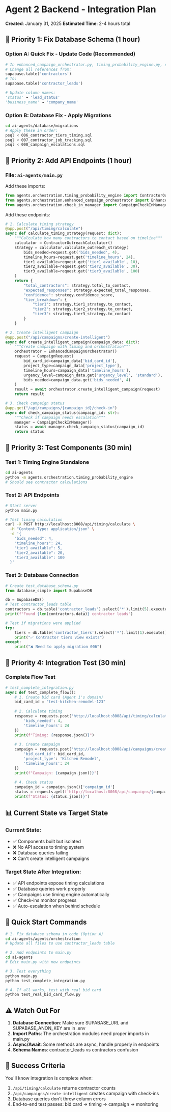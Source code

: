 # Agent 2 Backend - Integration Plan
**Created**: January 31, 2025
**Estimated Time**: 2-4 hours total

## 🎯 Priority 1: Fix Database Schema (1 hour)

### Option A: Quick Fix - Update Code (Recommended)
```python
# In enhanced_campaign_orchestrator.py, timing_probability_engine.py, etc.
# Change all references from:
supabase.table('contractors')
# To:
supabase.table('contractor_leads')

# Update column names:
'status' → 'lead_status'
'business_name' → 'company_name'
```

### Option B: Database Fix - Apply Migrations
```bash
cd ai-agents/database/migrations
# Apply these in order:
psql < 006_contractor_tiers_timing.sql
psql < 007_contractor_job_tracking.sql  
psql < 008_campaign_escalations.sql
```

## 🎯 Priority 2: Add API Endpoints (1 hour)

### File: `ai-agents/main.py`

Add these imports:
```python
from agents.orchestration.timing_probability_engine import ContractorOutreachCalculator, UrgencyLevel
from agents.orchestration.enhanced_campaign_orchestrator import EnhancedCampaignOrchestrator, CampaignRequest
from agents.orchestration.check_in_manager import CampaignCheckInManager
```

Add these endpoints:
```python
# 1. Calculate timing strategy
@app.post("/api/timing/calculate")
async def calculate_timing_strategy(request: dict):
    """Calculate how many contractors to contact based on timeline"""
    calculator = ContractorOutreachCalculator()
    strategy = calculator.calculate_outreach_strategy(
        bids_needed=request.get('bids_needed', 4),
        timeline_hours=request.get('timeline_hours', 24),
        tier1_available=request.get('tier1_available', 10),
        tier2_available=request.get('tier2_available', 30),
        tier3_available=request.get('tier3_available', 100)
    )
    return {
        "total_contractors": strategy.total_to_contact,
        "expected_responses": strategy.expected_total_responses,
        "confidence": strategy.confidence_score,
        "tier_breakdown": {
            "tier1": strategy.tier1_strategy.to_contact,
            "tier2": strategy.tier2_strategy.to_contact,
            "tier3": strategy.tier3_strategy.to_contact
        }
    }

# 2. Create intelligent campaign
@app.post("/api/campaigns/create-intelligent")
async def create_intelligent_campaign(campaign_data: dict):
    """Create campaign with timing and orchestration"""
    orchestrator = EnhancedCampaignOrchestrator()
    request = CampaignRequest(
        bid_card_id=campaign_data['bid_card_id'],
        project_type=campaign_data['project_type'],
        timeline_hours=campaign_data['timeline_hours'],
        urgency_level=campaign_data.get('urgency_level', 'standard'),
        bids_needed=campaign_data.get('bids_needed', 4)
    )
    result = await orchestrator.create_intelligent_campaign(request)
    return result

# 3. Check campaign status
@app.get("/api/campaigns/{campaign_id}/check-in")
async def check_campaign_status(campaign_id: str):
    """Check if campaign needs escalation"""
    manager = CampaignCheckInManager()
    status = await manager.check_campaign_status(campaign_id)
    return status
```

## 🎯 Priority 3: Test Components (30 min)

### Test 1: Timing Engine Standalone
```bash
cd ai-agents
python -m agents.orchestration.timing_probability_engine
# Should see contractor calculations
```

### Test 2: API Endpoints
```bash
# Start server
python main.py

# Test timing calculation
curl -X POST http://localhost:8008/api/timing/calculate \
  -H "Content-Type: application/json" \
  -d '{
    "bids_needed": 4,
    "timeline_hours": 24,
    "tier1_available": 5,
    "tier2_available": 20,
    "tier3_available": 100
  }'
```

### Test 3: Database Connection
```python
# Create test_database_schema.py
from database_simple import SupabaseDB

db = SupabaseDB()
# Test contractor_leads table
contractors = db.table('contractor_leads').select('*').limit(5).execute()
print(f"Found {len(contractors.data)} contractor leads")

# Test if migrations were applied
try:
    tiers = db.table('contractor_tiers').select('*').limit(1).execute()
    print("✅ Contractor tiers view exists")
except:
    print("❌ Need to apply migration 006")
```

## 🎯 Priority 4: Integration Test (30 min)

### Complete Flow Test
```python
# test_complete_integration.py
async def test_complete_flow():
    # 1. Create bid card (Agent 1's domain)
    bid_card_id = "test-kitchen-remodel-123"
    
    # 2. Calculate timing
    response = requests.post('http://localhost:8008/api/timing/calculate', {
        'bids_needed': 4,
        'timeline_hours': 24
    })
    print(f"Timing: {response.json()}")
    
    # 3. Create campaign
    campaign = requests.post('http://localhost:8008/api/campaigns/create-intelligent', {
        'bid_card_id': bid_card_id,
        'project_type': 'Kitchen Remodel',
        'timeline_hours': 24
    })
    print(f"Campaign: {campaign.json()}")
    
    # 4. Check status
    campaign_id = campaign.json()['campaign_id']
    status = requests.get(f'http://localhost:8008/api/campaigns/{campaign_id}/check-in')
    print(f"Status: {status.json()}")
```

## 📊 Current State vs Target State

### Current State:
- ✅ Components built but isolated
- ❌ No API access to timing system
- ❌ Database queries failing
- ❌ Can't create intelligent campaigns

### Target State After Integration:
- ✅ API endpoints expose timing calculations
- ✅ Database queries work properly
- ✅ Campaigns use timing engine automatically
- ✅ Check-ins monitor progress
- ✅ Auto-escalation when behind schedule

## 🚀 Quick Start Commands

```bash
# 1. Fix database schema in code (Option A)
cd ai-agents/agents/orchestration
# Update all files to use contractor_leads table

# 2. Add endpoints to main.py
cd ai-agents
# Edit main.py with new endpoints

# 3. Test everything
python main.py
python test_complete_integration.py

# 4. If all works, test with real bid card
python test_real_bid_card_flow.py
```

## ⚠️ Watch Out For

1. **Database Connection**: Make sure SUPABASE_URL and SUPABASE_ANON_KEY are in .env
2. **Import Paths**: The orchestration modules need proper imports in main.py
3. **Async/Await**: Some methods are async, handle properly in endpoints
4. **Schema Names**: contractor_leads vs contractors confusion

## 🎯 Success Criteria

You'll know integration is complete when:
1. `/api/timing/calculate` returns contractor counts
2. `/api/campaigns/create-intelligent` creates campaign with check-ins
3. Database queries don't throw column errors
4. End-to-end test passes: bid card → timing → campaign → monitoring